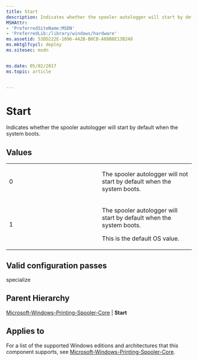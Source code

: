 ```yaml
---
title: Start
description: Indicates whether the spooler autologger will start by default when the system boots.
MSHAttr:
- 'PreferredSiteName:MSDN'
- 'PreferredLib:/library/windows/hardware'
ms.assetid: 53DD222E-1096-442B-B0CB-A89B8E13B248
ms.mktglfcycl: deploy
ms.sitesec: msdn


ms.date: 05/02/2017
ms.topic: article


---
```


# Start


Indicates whether the spooler autologger will start by default when the system boots.

## Values


<table>
<colgroup>
<col width="50%" />
<col width="50%" />
</colgroup>
<tbody>
<tr class="odd">
<td><p>0</p></td>
<td><p>The spooler autologger will not start by default when the system boots.</p></td>
</tr>
<tr class="even">
<td><p>1</p></td>
<td><p>The spooler autologger will start by default when the system boots.</p>
<p>This is the default OS value.</p></td>
</tr>
</tbody>
</table>

 

## Valid configuration passes


specialize

## Parent Hierarchy


[Microsoft-Windows-Printing-Spooler-Core](microsoft-windows-printing-spooler-core.md) | **Start**

## Applies to


For a list of the supported Windows editions and architectures that this component supports, see [Microsoft-Windows-Printing-Spooler-Core](microsoft-windows-printing-spooler-core.md).

 

 







